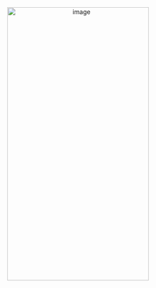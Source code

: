 


<div align="center">
  <img  width="80%" height="40%" src="https://i.imgur.com/iDtsLrU.png" alt="image">
</div>

